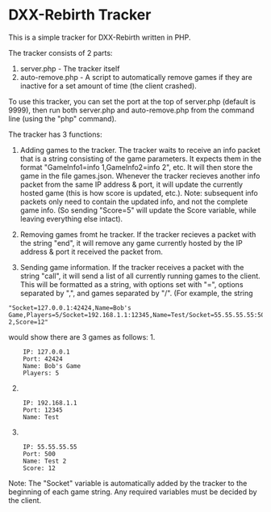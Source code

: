 # DXX-Rebirth Tracker
This is a simple tracker for DXX-Rebirth written in PHP.

The tracker consists of 2 parts:
1. server.php - The tracker itself
2. auto-remove.php - A script to automatically remove games if they are inactive for a set amount of time (the client crashed).

To use this tracker, you can set the port at the top of server.php (default is 9999), then run both server.php and auto-remove.php from the command line (using the "php" command).

The tracker has 3 functions:

1. Adding games to the tracker. The tracker waits to receive an info packet that is a string consisting of the game parameters. It expects them in the format "GameInfo1=info 1,GameInfo2=info 2", etc. It will then store the game in the file games.json. Whenever the tracker recieves another info packet from the same IP address & port, it will update the currently hosted game (this is how score is updated, etc.). Note: subsequent info packets only need to contain the updated info, and not the complete game info. (So sending "Score=5" will update the Score variable, while leaving everything else intact).

2. Removing games fromt he tracker. If the tracker recieves a packet with the string "end", it will remove any game currently hosted by the IP address & port it received the packet from.

3. Sending game information. If the tracker receives a packet with the string "call", it will send a list of all currently running games to the client. This will be formatted as a string, with options set with "=", options separated by ",", and games separated by "/". (For example, the string
```
"Socket=127.0.0.1:42424,Name=Bob's Game,Players=5/Socket=192.168.1.1:12345,Name=Test/Socket=55.55.55.55:500,Name=Test 2,Score=12"
```
would show there are 3 games as follows:
 1.
 ```
     IP: 127.0.0.1
     Port: 42424
     Name: Bob's Game
     Players: 5
 ```
 2.
 ```
     IP: 192.168.1.1
     Port: 12345
     Name: Test
 ```
 3.
 ```
     IP: 55.55.55.55
     Port: 500
     Name: Test 2
     Score: 12
 ```
     
Note: The "Socket" variable is automatically added by the tracker to the beginning of each game string. Any required variables must be decided by the client.
